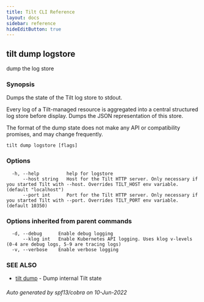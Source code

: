 ```yaml
---
title: Tilt CLI Reference
layout: docs
sidebar: reference
hideEditButton: true
---
```

## tilt dump logstore

dump the log store

### Synopsis

Dumps the state of the Tilt log store to stdout.

Every log of a Tilt-managed resource is aggregated into a central structured log
store before display. Dumps the JSON representation of this store.

The format of the dump state does not make any API or compatibility promises,
and may change frequently.


```
tilt dump logstore [flags]
```

### Options

```
  -h, --help          help for logstore
      --host string   Host for the Tilt HTTP server. Only necessary if you started Tilt with --host. Overrides TILT_HOST env variable. (default "localhost")
      --port int      Port for the Tilt HTTP server. Only necessary if you started Tilt with --port. Overrides TILT_PORT env variable. (default 10350)
```

### Options inherited from parent commands

```
  -d, --debug      Enable debug logging
      --klog int   Enable Kubernetes API logging. Uses klog v-levels (0-4 are debug logs, 5-9 are tracing logs)
  -v, --verbose    Enable verbose logging
```

### SEE ALSO

* [tilt dump](tilt_dump.html)	 - Dump internal Tilt state

###### Auto generated by spf13/cobra on 10-Jun-2022

